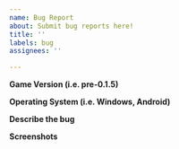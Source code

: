 ```yaml
---
name: Bug Report
about: Submit bug reports here!
title: ''
labels: bug
assignees: ''

---
```


**Game Version (i.e. pre-0.1.5)**

**Operating System (i.e. Windows, Android)**

**Describe the bug**

**Screenshots**
